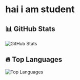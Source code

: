 # hai i am student

## 📊 GitHub Stats
![GitHub Stats](https://github-readme-stats.vercel.app/api?username=abdulcoder207&show_icons=true&theme=radical)

## 🔥 Top Languages
![Top Languages](https://github-readme-stats.vercel.app/api/top-langs/?username=abdulcoder207&layout=compact&theme=radical)
